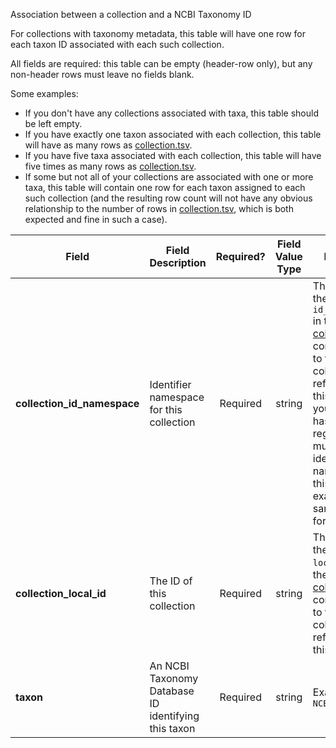 Association between a collection and a NCBI Taxonomy ID

For collections with taxonomy metadata, this table will have one row for each taxon ID associated with each such collection.

All fields are required: this table can be empty (header-row only), but any non-header rows must leave no fields blank.

Some examples:   
- If you don't have any collections associated with taxa, this table should be left empty.
- If you have exactly one taxon associated with each collection, this table will have as many rows as [collection.tsv](./TableInfo:-collection.tsv).
- If you have five taxa associated with each collection, this table will have five times as many rows as [collection.tsv](./TableInfo:-collection.tsv).
- If some but not all of your collections are associated with one or more taxa, this table will contain one row for each taxon assigned to each such collection (and the resulting row count will not have any obvious relationship to the number of rows in [collection.tsv](./TableInfo:-collection.tsv), which is both expected and fine in such a case).


Field | Field Description | Required? | Field Value Type | Extra Info 
------|-------------------|:-----------:|:-------------:|------------
**collection_id_namespace** | Identifier namespace for this collection  | Required | string | This will be the value of `id_namespace` in the row in [collection.tsv](./TableInfo:-collection.tsv) corresponding to the collection referenced in this row. If your program has not registered multiple CFDE identifier namespaces, this will be exactly the same value for all rows.
**collection_local_id** | The ID of this collection | Required | string | This will be the value of `local_id` in the row in [collection.tsv](./TableInfo:-collection.tsv) corresponding to the collection referenced in this row.
**taxon** |An NCBI Taxonomy Database ID identifying this taxon | Required | string | Example: `NCBI:txid9606`